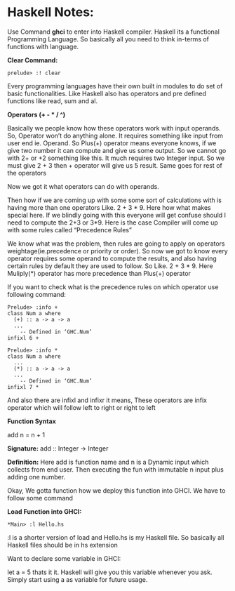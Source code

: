 # Haskell Notes:

Use Command **ghci** to enter into Haskell compiler. Haskell its a functional Programming Language. So basically all you need to think in-terms of functions with language.

**Clear Command:**

```prelude> :! clear```

Every programming languages have their own built in modules to do set of basic functionalities. Like Haskell also has operators and pre defined functions like read, sum and al.

**Operators (+ - * / ^)**

Basically we people know how these operators work with input operands. So, Operator won’t do anything alone. It requires something like input from user end ie. Operand. So Plus(+) operator means everyone knows, if we give two number it can compute and give us some output. So we cannot go with 2+ or +2 something like this. It much requires two Integer input. So we must give 2 + 3 then + operator will give us 5 result. Same goes for rest of the operators

Now we got it what operators can do with operands.

Then how if we are coming up with some some sort of calculations with is having more than one operators Like. 2 + 3 * 9. Here how what makes special here. If we blindly going with this everyone will get confuse should I need to compute the 2+3 or 3*9. Here is the case Compiler will come up with some rules called “Precedence Rules”

We know what was the problem, then rules are going to apply on operators weightage(ie.precedence or priority or order). So now we got to know every operator requires some operand to compute the results, and also having certain rules by default they are used to follow. So Like. 2 + 3 * 9. Here Muliply(*) operator has more precedence than Plus(+) operator

If you want to check what is the precedence rules on which operator use following command:

```
Prelude> :info +
class Num a where
  (+) :: a -> a -> a
  ...
  	-- Defined in ‘GHC.Num’
infixl 6 +

Prelude> :info *
class Num a where
  ...
  (*) :: a -> a -> a
  ...
  	-- Defined in ‘GHC.Num’
infixl 7 *
```


And also there are infixl and infixr it means, These operators are infix operator which will follow left to right or right to left

**Function Syntax**

add n = n + 1

**Signature:**
add :: Integer -> Integer

**Definition:**
Here add is function name and n is a Dynamic input which collects from end user. Then executing the fun with immutable n input plus adding one number. 

Okay, We gotta function how we deploy this function into GHCI. We have to follow some command

**Load Function into GHCI:**

```*Main> :l Hello.hs```

:l is a shorter version of load and Hello.hs is my Haskell file. So basically all Haskell files should be in hs extension

Want to declare some variable in GHCI:

let a = 5 thats it it. Haskell will give you this variable whenever you ask. Simply start using a as variable for future usage.


